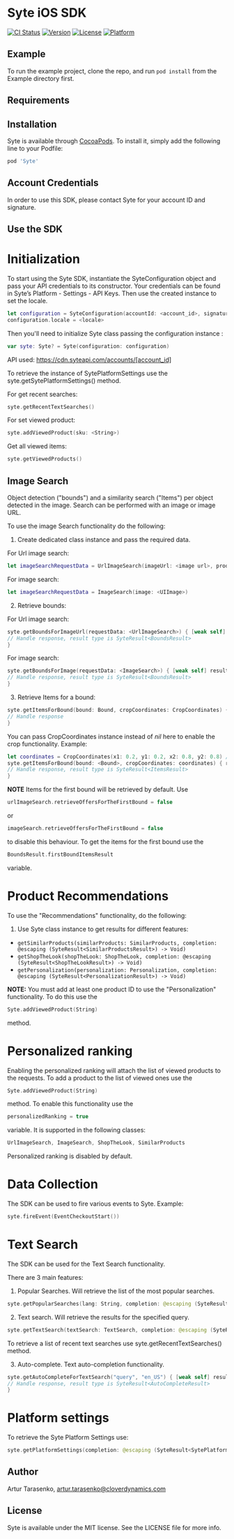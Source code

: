 # Syte iOS SDK

[![CI Status](https://img.shields.io/travis/arturtarasenko/Syte.svg?style=flat)](https://travis-ci.org/arturtarasenko/Syte)
[![Version](https://img.shields.io/cocoapods/v/Syte.svg?style=flat)](https://cocoapods.org/pods/Syte)
[![License](https://img.shields.io/cocoapods/l/Syte.svg?style=flat)](https://cocoapods.org/pods/Syte)
[![Platform](https://img.shields.io/cocoapods/p/Syte.svg?style=flat)](https://cocoapods.org/pods/Syte)

## Example

To run the example project, clone the repo, and run `pod install` from the Example directory first.

## Requirements

## Installation

Syte is available through [CocoaPods](https://cocoapods.org). To install
it, simply add the following line to your Podfile:

```ruby
pod 'Syte'
```

## Account Credentials

In order to use this SDK, please contact Syte for your account ID and signature.     

## Use the SDK

# Initialization

To start using the Syte SDK, instantiate the SyteConfiguration object and pass your API credentials to its constructor. 
Your credentials can be found in Syte’s Platform - Settings - API Keys.
Then use the created instance to set the locale.
```swift  
let configuration = SyteConfiguration(accountId: <account_id>, signature: <api_signature>)
configuration.locale = <locale>
```

Then you'll need to initialize Syte class passing the configuration instance :

```swift  
var syte: Syte? = Syte(configuration: configuration)
```

API used: https://cdn.syteapi.com/accounts/[account_id]

To retrieve the instance of SytePlatformSettings use the syte.getSytePlatformSettings() method.

For get recent searches:
```swift
syte.getRecentTextSearches()
```

For set viewed product:
```swift
syte.addViewedProduct(sku: <String>)
```

Get all viewed items:
```swift
syte.getViewedProducts()
```

## Image Search

Object detection ("bounds") and a similarity search ("Items") per object detected in the image. 
Search can be performed with an image or image URL.

To use the image Search functionality do the following:

1. Create dedicated class instance and pass the required data.

For Url image search:
```swift  
let imageSearchRequestData = UrlImageSearch(imageUrl: <image url>, productType: <SyteProductType>)
```
For image search:
```swift  
let imageSearchRequestData = ImageSearch(image: <UIImage>)
```
2. Retrieve bounds:

For Url image search:
```swift  
syte.getBoundsForImageUrl(requestData: <UrlImageSearch>) { [weak self] result in
// Handle response, result type is SyteResult<BoundsResult> 
}
```
For image search:
```swift  
syte.getBoundsForImage(requestData: <ImageSearch>) { [weak self] result in
// Handle response, result type is SyteResult<BoundsResult> 
}
```
3. Retrieve Items for a bound:
```swift  
syte.getItemsForBound(bound: Bound, cropCoordinates: CropCoordinates) { result in
// Handle response
}
```

You can pass CropCoordinates instance instead of *nil* here to enable the crop functionality. Example:
```swift  
let coordinates = CropCoordinates(x1: 0.2, y1: 0.2, x2: 0.8, y2: 0.8) // The coordinates should be relative ranging from 0.0 to 1.0
syte.getItemsForBound(bound: <Bound>, cropCoordinates: coordinates) { result in
// Handle response, result type is SyteResult<ItemsResult> 
}
```

**NOTE**
Items for the first bound will be retrieved by default.
Use 
```swift
urlImageSearch.retrieveOffersForTheFirstBound = false
```
or
```swift
imageSearch.retrieveOffersForTheFirstBound = false
```
to disable this behaviour.
To get the items for the first bound use the 
```swift 
BoundsResult.firstBoundItemsResult
``` 
variable.

# Product Recommendations
To use the "Recommendations" functionality, do the following:

1. Use Syte class instance to get results for different features:

*   `getSimilarProducts(similarProducts: SimilarProducts, completion: @escaping (SyteResult<SimilarProductsResult>) -> Void)`
*   `getShopTheLook(shopTheLook: ShopTheLook, completion: @escaping (SyteResult<ShopTheLookResult>) -> Void)`
*   `getPersonalization(personalization: Personalization, completion: @escaping (SyteResult<PersonalizationResult>) -> Void)`

**NOTE:** You must add at least one product ID to use the "Personalization" functionality. To do this use the 
```swift
Syte.addViewedProduct(String)
``` 
method.

# Personalized ranking

Enabling the personalized ranking will attach the list of viewed products to the requests. 
To add a product to the list of viewed ones use the
```swift
Syte.addViewedProduct(String)
```
method.
To enable this functionality use the 
```swift
personalizedRanking = true
```
variable. 
It is supported in the following classes: 
```swift
UrlImageSearch, ImageSearch, ShopTheLook, SimilarProducts
```
Personalized ranking is disabled by default.

# Data Collection

The SDK can be used to fire various events to Syte. Example:
```swift  
syte.fireEvent(EventCheckoutStart())
```
# Text Search

The SDK can be used for the Text Search functionality.

There are 3 main features:

1. Popular Searches. Will retrieve the list of the most popular searches.
```swift  
syte.getPopularSearches(lang: String, completion: @escaping (SyteResult<[String]>) -> Void)
```
2. Text search. Will retrieve the results for the specified query.
```swift  
syte.getTextSearch(textSearch: TextSearch, completion: @escaping (SyteResult<TextSearchResult>) -> Void)
```
To retrieve a list of recent text searches use syte.getRecentTextSearches() method.

3. Auto-complete. Text auto-completion functionality.
```swift  
syte.getAutoCompleteForTextSearch("query", "en_US") { [weak self] result in
// Handle response, result type is SyteResult<AutoCompleteResult>
}
```

# Platform settings
To retrieve the Syte Platform Settings use:
```swift  
syte.getPlatformSettings(completion: @escaping (SyteResult<SytePlatformSettings>) -> Void)
```     

## Author

Artur Tarasenko, artur.tarasenko@cloverdynamics.com

## License

Syte is available under the MIT license. See the LICENSE file for more info.
